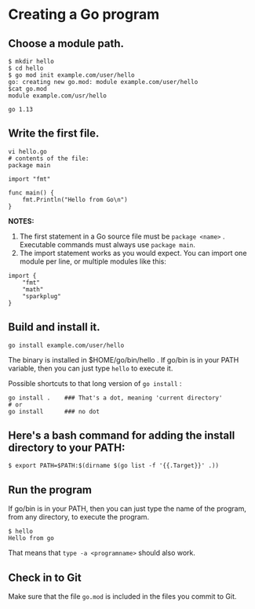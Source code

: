 # Creating a Go program

## Choose a module path.
```
$ mkdir hello
$ cd hello
$ go mod init example.com/user/hello
go: creating new go.mod: module example.com/user/hello
$cat go.mod
module example.com/usr/hello

go 1.13
```
## Write the first file.
```
vi hello.go
# contents of the file:
package main

import "fmt"

func main() {
    fmt.Println("Hello from Go\n")
}
```

**NOTES:**
1. The first statement in a Go source file must be `package <name>` .
  Executable commands must always use `package main`.
2. The import statement works as you would expect. You can import
  one module per line, or multiple modules like this:
```
import {
    "fmt"
    "math"
    "sparkplug"
}
```

## Build and install it.
```
go install example.com/user/hello
```

The binary is installed in $HOME/go/bin/hello . If go/bin is in your
PATH variable, then you can just type `hello` to execute it.

Possible shortcuts to that long version of `go install` :
```
go install .    ### That's a dot, meaning 'current directory'
# or
go install      ### no dot
```

## Here's a bash command for adding the install directory to your PATH:
```
$ export PATH=$PATH:$(dirname $(go list -f '{{.Target}}' .))
```

## Run the program

If go/bin is in your PATH, then you can just type the name of the program,
from any directory, to execute the program.
```
$ hello
Hello from go
```

That means that `type -a <programname>` should also work.

## Check in to Git

Make sure that the file `go.mod` is included in the files you commit to Git.
